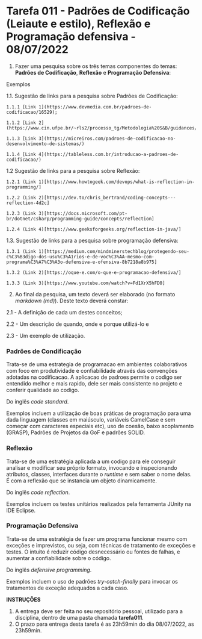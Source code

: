 # Tarefa 011 - Padrões de Codificação (Leiaute e estilo), Reflexão e Programação defensiva - 08/07/2022

1. Fazer uma pesquisa sobre os três temas componentes do temas: **Padrões de Codificação**, **Reflexão** e **Programação Defensiva**:
 
Exemplos

  1.1. Sugestão de links para a pesquisa sobre Padrões de Codificação:

    1.1.1 [Link 1](https://www.devmedia.com.br/padroes-de-codificacao/16529);

    1.1.2 [Link 2](https://www.cin.ufpe.br/~rls2/processo_tg/Metodologia%20S&B/guidances/concepts/coding_standard_C98B0B0.html)

    1.1.3 [Link 3](https://micreiros.com/padroes-de-codificacao-no-desenvolvimento-de-sistemas/)

    1.1.4 [Link 4](https://tableless.com.br/introducao-a-padroes-de-codificacao/)

  1.2 Sugestão de links para a pesquisa sobre Reflexão:

    1.2.1 (Link 1)[https://www.howtogeek.com/devops/what-is-reflection-in-programming/]

    1.2.2 (Link 2)[https://dev.to/chris_bertrand/coding-concepts---reflection-4d2c]

    1.2.3 (Link 3)[https://docs.microsoft.com/pt-br/dotnet/csharp/programming-guide/concepts/reflection]

    1.2.4 (Link 4)[https://www.geeksforgeeks.org/reflection-in-java/]

  1.3. Sugestão de links para a pesquisa sobre programação defensiva:

    1.3.1 (Link 1)[https://medium.com/mindminerstechblog/protegendo-seu-c%C3%B3digo-dos-usu%C3%A1rios-e-de-voc%C3%AA-mesmo-com-programa%C3%A7%C3%A3o-defensiva-e-ofensiva-8b7218a8b975]

    1.3.2 (Link 2)[https://oque-e.com/o-que-e-programacao-defensiva/]

    1.3.3 (Link 3)[https://www.youtube.com/watch?v=Fd1XrX5hFD0]

2. Ao final da pesquisa, um texto deverá ser elaborado (no formato _markdown (md)_). Deste texto deverá constar:

  2.1 - A definição de cada um destes conceitos;

  2.2 - Um descrição de quando, onde e porque utilizá-lo e

  2.3 - Um exemplo de utilização.
 
### Padrões de Condificação  
Trata-se de uma estrategia de programacao em ambientes colaborativos com foco em produtividade e confiabilidade através das convenções adotadas na codificacao. A aplicacao de padroes permite o codigo ser entendido melhor e mais rapido, dele ser mais consistente no projeto e conferir qualidade ao codigo.  
  
Do inglês _code standard_.  

Exemplos incluem a utilização de boas práticas de programação para uma dada linguagem (classes em maiúsculo, variáveis CamelCase e sem começar com caracteres especiais etc), uso de coesão, baixo acoplamento (GRASP), Padrões de Projetos da GoF e padrões SOLID.
  
### Reflexão  
Trata-se de uma estratégia aplicada a um codigo para ele conseguir analisar e modificar seu próprio formato, invocando e inspecionando atributos, classes, interfaces  durante o _runtime_ e sem saber o nome delas. É com a reflexão que se instancia um objeto dinamicamente.  
    
Do inglês _code reflection_.  
  
Exemplos incluem os testes unitários realizados pela ferramenta JUnity na IDE Eclipse.  
  
### Programação Defensiva  
Trata-se de uma estratégia de fazer um programa funcionar mesmo com exceções e imprevistos, ou seja, com técnicas de tratamento de exceções e testes. O intuito é reduzir código desnecessário ou fontes de falhas, e aumentar a confiabilidade sobre o código.  
      
Do inglês _defensive programming_.  

Exemplos incluem o uso de padrões _try-catch-finally_ para invocar os tratamentos de exceção adequados a cada caso.
  
**INSTRUÇÕES**
1. A entrega deve ser feita no seu repositório pessoal, utilizado para a disciplina, dentro de uma pasta chamada **tarefa011**.
2. O prazo para entrega desta tarefa é as 23h59min do dia 08/07/2022, as 23h59min.
